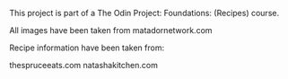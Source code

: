 This project is part of a The Odin Project: Foundations: (Recipes) course.

All images have been taken from matadornetwork.com

Recipe information have been taken from:

thespruceeats.com
natashakitchen.com